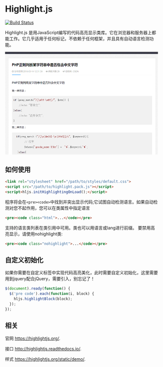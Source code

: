 # Highlight.js

[![Build Status](https://travis-ci.org/isagalaev/highlight.js.svg?branch=master)](https://travis-ci.org/isagalaev/highlight.js)

Highlight.js 是用JavaScript编写的代码高亮显示类库。它在浏览器和服务器上都能工作。它几乎适用于任何标记，不依赖于任何框架，并且具有自动语言检测功能。

![效果](https://github.com/melodyne/highlight/blob/master/demo.gif?raw=true)
    
## 如何使用

```html
<link rel="stylesheet" href="/path/to/styles/default.css">
<script src="/path/to/highlight.pack.js"></script>
<script>hljs.initHighlightingOnLoad();</script>
```

程序将会在`<pre><code>`中找到并突出显示代码;它试图自动检测语言。如果自动检测对您不起作用，您可以在类属性中指定语言

```html
<pre><code class="html">...</code></pre>
```

支持的语言类列表在类引用中可用。类也可以用语言或lang进行前缀。
要禁用高亮显示，请使用nohighlight类:

```html
<pre><code class="nohighlight">...</code></pre>
```

## 自定义初始化
如果你需要在自定义标签中实现代码高亮美化，此时需要自定义初始化，这里需要用到jquery配合jQuery，需要引入，别忘记了！

```javascript
$(document).ready(function() {
  $('pre code').each(function(i, block) {
    hljs.highlightBlock(block);
  });
});
```

## 相关

官网 <https://highlightjs.org/>.

接口
<http://highlightjs.readthedocs.io/>.

样式
<https://highlightjs.org/static/demo/>.

